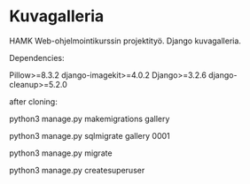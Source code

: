 # Kuvagalleria
HAMK Web-ohjelmointikurssin projektityö. Django kuvagalleria.

Dependencies:

Pillow>=8.3.2
django-imagekit>=4.0.2
Django>=3.2.6
django-cleanup>=5.2.0


after cloning:


python3 manage.py makemigrations gallery

python3 manage.py sqlmigrate gallery 0001

python3 manage.py migrate

python3 manage.py createsuperuser



